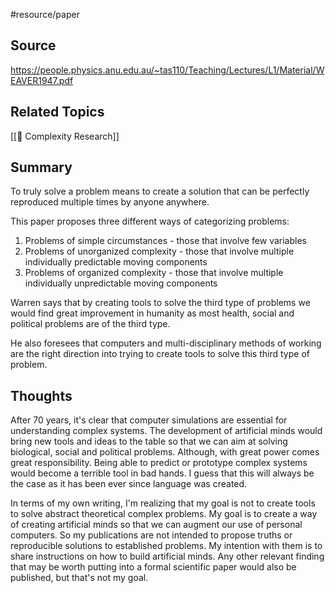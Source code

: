 #resource/paper  

## Source

https://people.physics.anu.edu.au/~tas110/Teaching/Lectures/L1/Material/WEAVER1947.pdf

## Related Topics

[[📝 Complexity Research]]

## Summary

To truly solve a problem means to create a solution that can be perfectly reproduced multiple times by anyone anywhere.

This paper proposes three different ways of categorizing problems:

1. Problems of simple circumstances - those that involve few variables
2. Problems of unorganized complexity - those that involve multiple individually predictable moving components
3. Problems of organized complexity - those that involve multiple individually unpredictable moving components

Warren says that by creating tools to solve the third type of problems we would find great improvement in humanity as most health, social and political problems are of the third type.

He also foresees that computers and multi-disciplinary methods of working are the right direction into trying to create tools to solve this third type of problem.

## Thoughts

After 70 years, it's clear that computer simulations are essential for understanding complex systems. The development of artificial minds would bring new tools and ideas to the table so that we can aim at solving biological, social and political problems. Although, with great power comes great responsibility. Being able to predict or prototype complex systems would become a terrible tool in bad hands. I guess that this will always be the case as it has been ever since language was created.

In terms of my own writing, I'm realizing that my goal is not to create tools to solve abstract theoretical complex problems. My goal is to create a way of creating artificial minds so that we can augment our use of personal computers. So my publications are not intended to propose truths or reproducible solutions to established problems. My intention with them is to share instructions on how to build artificial minds. Any other relevant finding that may be worth putting into a formal scientific paper would also be published, but that's not my goal.